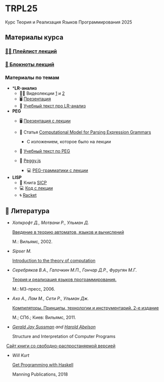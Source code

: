 # TRPL25
Курс Теория и Реализация Языков Программирования 2025



## Материалы курса

### [🧑‍🏫 Плейлист лекций](https://www.youtube.com/playlist?list=PL7ozpw-eyYgCqZM-x3eFI9j6mC9hichad)

### [📝 Блокноты лекций](./LectureNotes)

### Материалы по темам

- ***LR-анализ**
  - 🧑‍🏫 Видеолекции [1](https://www.youtube.com/watch?v=Tkm8ns3ZSE0&list=PL7ozpw-eyYgCMvuTNIWIz1ZzRybdiysm-&index=13) и [2](https://www.youtube.com/watch?v=61U7lJR5ZTQ&list=PL7ozpw-eyYgCMvuTNIWIz1ZzRybdiysm-&index=14)
  - 🖥️ [Презентация](https://www.rubtsov.su/public/fl/2019/LR-slides.pdf)
  - 📜 [Учебный текст про LR-анализ](https://www.rubtsov.su/public/fl/2020/LR_text.pdf)
- **PEG**
  - 🖥️ [Презентация с лекции](./PEG/RubtsovSept26.pdf) 
  - 📄 Статья [Computational Model for Parsing Expression Grammars](https://arxiv.org/abs/2406.14911)
    - С изложением, которое было на лекции

  - 📜 [Учебный текст по PEG](https://www.rubtsov.su/public/fl/2022/PEG_text.pdf)
  - 🔗 [Peggy.js](https://peggyjs.org)
    - 💻 [PEG-грамматики с лекции](./PEG/Lecture_5_examples.peg)
- **LISP**
  - 📖 Книга [SICP](#SICP)
  - 💻 [Код с лекции](./LISP)
  - 🌀 [Racket](https://racket-lang.org/)



## 📖 Литература 

- *Хопкрофт Д., Мотвани Р., Ульман Д.*

  [Введение в теорию автоматов, языков и вычислений](http://lib.mipt.ru/book/80313/?q=Введение+в+теорию+автоматов%2C+языков+и+вычислений.)

  М.: Вильямс, 2002.

- *Sipser M.*

  [Introduction to the theory of computation](http://lib.mipt.ru/book/11076/?q=Sipser)
  
- *Серебряков В.А., Галочкин М.П., Гончар Д.Р., Фуругян М.Г.*

  [Теория и реализация языков программирования.](http://trpl7.ru/t-books/_TRYAPBOOK_pdf.pdf)

  М.: МЗ-пресс, 2006.

- *Ахо А., Лам М., Сети Р., Ульман Дж.*

  [Компиляторы. Принципы, технологии и инструментарий. 2-е издание](http://lib.mipt.ru/book/266014/?q=Компиляторы.+Принципы%2C+технологии+и+инструментарий.)

  М.; СПб.; Киев: Вильямс, 2011.
  
- *[Gerald Jay Sussman](https://mitpress.mit.edu/author/gerald-jay-sussman-2582) and [Harold Abelson](https://mitpress.mit.edu/author/harold-abelson-12602)*

  Structure and Interpretation of Computer Programs<a id="SICP">&nbsp;</a>

​	[Сайт книги со свободно-распростаняемой версией](https://mitp-content-server.mit.edu/books/content/sectbyfn/books_pres_0/6515/sicp.zip/index.html)

- *Will Kurt*

  [Get Programming with Haskell](https://edu.anarcho-copy.org/Programming%20Languages/Haskell/Get%20Programming%20with%20Haskell.pdf)

  Manning Publications, 2018

